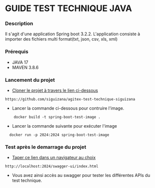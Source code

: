 # GUIDE TEST TECHNIQUE JAVA

### Description
Il s'agit d'une application Spring boot 3.2.2.
L'application consiste à importer des fichiers multi format(txt, json, csv, xls, xml)
### Prérequis
* JAVA 17
* MAVEN 3.8.6
### Lancement du projet

* [Cloner le projet à travers le lien ci-dessous](https://github.com/siguizana/agitex-test-technique-siguizana)
```
https://github.com/siguizana/agitex-test-technique-siguizana
```
* Lancer la commande ci-dessous pour contruire l'image.
```
    docker build -t spring-boot-test-image .
```
* Lancer la commande suivante pour exécuter l'image
```
  docker run -p 2024:2024 spring-boot-test-image
```
### Test après le demarrage du projet
* [Taper ce lien dans un navigateur au choix](http://localhost:2024/swagger-ui/index.html)
````
http://localhost:2024/swagger-ui/index.html
````
* Vous avez ainsi accès au swagger pour tester les différentes APIs du test technique.
